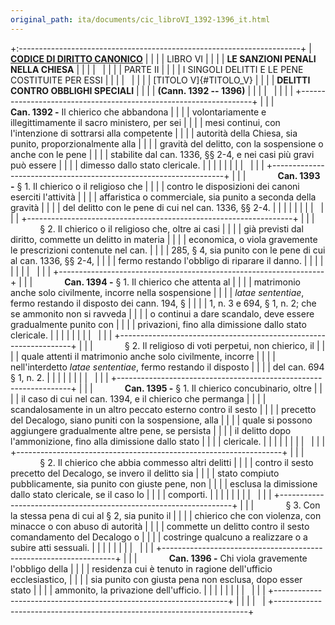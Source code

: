 ```yaml
---
original_path: ita/documents/cic_libroVI_1392-1396_it.html
---
```


+:----------------------------------------------------------------------+
| **[CODICE DI DIRITTO CANONICO](../../cic_index_it.html)**             |
|                                                                       |
| LIBRO VI                                                              |
|                                                                       |
| **LE SANZIONI PENALI NELLA CHIESA**                                   |
|                                                                       |
|                                                                       |
|                                                                       |
| PARTE II                                                              |
|                                                                       |
| I SINGOLI DELITTI E LE PENE COSTITUITE PER ESSI                       |
|                                                                       |
|                                                                       |
|                                                                       |
| [TITOLO V]{#TITOLO_V}                                                 |
|                                                                       |
| **DELITTI CONTRO OBBLIGHI SPECIALI**                                  |
|                                                                       |
| **(Cann. 1392 -- 1396)**                                              |
|                                                                       |
|                                                                       |
|                                                                       |
| +------------------------------------------------------------------+  |
| |             **Can. 1392 -** Il chierico che abbandona            |  |
| | volontariamente e illegittimamente il sacro ministero, per sei   |  |
| | mesi continui, con l'intenzione di sottrarsi alla competente     |  |
| | autorità della Chiesa, sia punito, proporzionalmente alla        |  |
| | gravità del delitto, con la sospensione o anche con le pene      |  |
| | stabilite dal can. 1336, §§ 2-4, e nei casi più gravi può essere |  |
| | dimesso dallo stato clericale.                                   |  |
| |                                                                  |  |
| |                                                                  |  |
| +------------------------------------------------------------------+  |
| |             **Can. 1393 -** § 1. Il chierico o il religioso che  |  |
| | contro le disposizioni dei canoni eserciti l'attività            |  |
| | affaristica o commerciale, sia punito a seconda della gravità    |  |
| | del delitto con le pene di cui nel can. 1336, §§ 2-4.            |  |
| |                                                                  |  |
| |                                                                  |  |
| +------------------------------------------------------------------+  |
| |             § 2. Il chierico o il religioso che, oltre ai casi   |  |
| | già previsti dal diritto, commette un delitto in materia         |  |
| | economica, o viola gravemente le prescrizioni contenute nel can. |  |
| | 285, § 4, sia punito con le pene di cui al can. 1336, §§ 2-4,    |  |
| | fermo restando l'obbligo di riparare il danno.                   |  |
| |                                                                  |  |
| |                                                                  |  |
| +------------------------------------------------------------------+  |
| |             **Can. 1394 -** § 1. Il chierico che attenta al      |  |
| | matrimonio anche solo civilmente, incorre nella sospensione      |  |
| | *latae sententiae*, fermo restando il disposto dei cann. 194, §  |  |
| | 1, n. 3 e 694, § 1, n. 2; che se ammonito non si ravveda         |  |
| | o continui a dare scandalo, deve essere gradualmente punito con  |  |
| | privazioni, fino alla dimissione dallo stato clericale.          |  |
| |                                                                  |  |
| |                                                                  |  |
| +------------------------------------------------------------------+  |
| |             § 2. Il religioso di voti perpetui, non chierico, il |  |
| | quale attenti il matrimonio anche solo civilmente, incorre       |  |
| | nell'interdetto *latae sententiae*, fermo restando il disposto   |  |
| | del can. 694 § 1, n. 2.                                          |  |
| |                                                                  |  |
| |                                                                  |  |
| +------------------------------------------------------------------+  |
| |             **Can. 1395 -** § 1. Il chierico concubinario, oltre |  |
| | il caso di cui nel can. 1394, e il chierico che permanga         |  |
| | scandalosamente in un altro peccato esterno contro il sesto      |  |
| | precetto del Decalogo, siano puniti con la sospensione, alla     |  |
| | quale si possono aggiungere gradualmente altre pene, se persista |  |
| | il delitto dopo l'ammonizione, fino alla dimissione dallo stato  |  |
| | clericale.                                                       |  |
| |                                                                  |  |
| |                                                                  |  |
| +------------------------------------------------------------------+  |
| |             § 2. Il chierico che abbia commesso altri delitti    |  |
| | contro il sesto precetto del Decalogo, se invero il delitto sia  |  |
| | stato compiuto pubblicamente, sia punito con giuste pene, non    |  |
| | esclusa la dimissione dallo stato clericale, se il caso lo       |  |
| | comporti.                                                        |  |
| |                                                                  |  |
| |                                                                  |  |
| +------------------------------------------------------------------+  |
| |             § 3. Con la stessa pena di cui al § 2, sia punito il |  |
| | chierico che con violenza, con minacce o con abuso di autorità   |  |
| | commette un delitto contro il sesto comandamento del Decalogo o  |  |
| | costringe qualcuno a realizzare o a subire atti sessuali.        |  |
| |                                                                  |  |
| |                                                                  |  |
| +------------------------------------------------------------------+  |
| |             **Can. 1396 -** Chi viola gravemente l'obbligo della |  |
| | residenza cui è tenuto in ragione dell'ufficio ecclesiastico,    |  |
| | sia punito con giusta pena non esclusa, dopo esser stato         |  |
| | ammonito, la privazione dell'ufficio.                            |  |
| |                                                                  |  |
| |                                                                  |  |
| +------------------------------------------------------------------+  |
|                                                                       |
|                                                                       |
+-----------------------------------------------------------------------+
